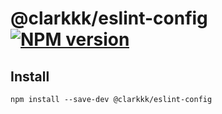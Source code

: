 # @clarkkk/eslint-config [![NPM version](https://img.shields.io/npm/v/@clarkkk/eslint-config.svg)](https://www.npmjs.com/package/@clarkkk/eslint-config)

## Install

```shell
npm install --save-dev @clarkkk/eslint-config
```
